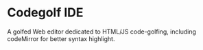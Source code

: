 Codegolf IDE
===

A golfed Web editor dedicated to HTML/JS code-golfing,
including codeMirror for better syntax highlight.